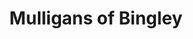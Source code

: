 ---
Name: Mulligans of Bingley
Area: Bingley
Address: 11a Chapel Lane, Bingley
Postcode: BD16 2NG
Web: https://mulligansofbingley.co.uk/
Facebook: https://www.facebook.com/p/Mulligans-of-Bingley-100078483620976/
Lat: 
Lng: 
Member: 
Description: Authentic Irish charm, perfectly poured pints, and unforgettable nights!
splash: 
image-credit: 
internal-link: 
internal-link-text: 
LastUpdated: '2025-07-09'
closed-date: 
title: Mulligans of Bingley
permalink: "/venues/mulligans_of_bingley.html"
layout: venue_page
---
